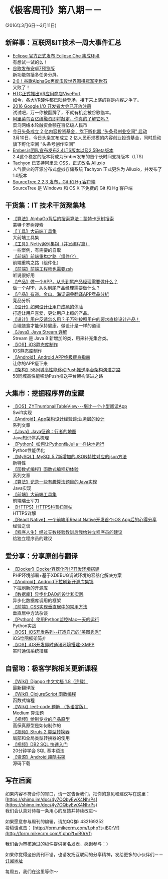 # 《极客周刊》第八期－－

(2016年3月6日～3月11日)

## 新鲜事：互联网&IT技术一周大事件汇总

- [Eclipse 官方正式发布 Eclipse Che 集成环境](http://www.oschina.net/news/71343/eclipse-che-release) 
<br>有想试一试的么！
- [谷歌发布安卓7预览版](http://www.devstore.cn/new/newInfo/17447.html) 
<br>新功能包括多任务分屏。
- [2:0！谷歌AlphaGo再度击败世界围棋冠军李世石](http://www.devstore.cn/new/newInfo/17455.html) 
<br>又败了！
- [HTC正式推出VR应用商店VivePort](http://www.devstore.cn/new/newInfo/17454.html) 
<br>如今，各大VR硬件都已陆续登场，接下来上演的将是内容之争了。
- [2016 Google I/O 开发者大会已开放注册](http://www.devstore.cn/new/newInfo/17442.html) 
<br>试试吧，万一你被翻牌了，不就有机会被谷歌临幸。
- [阿里菜鸟百亿级融资即将敲定，你真的了解它吗？](http://36kr.com/p/5044293.html?ref=head_line_top) 
<br>菜鸟网络本轮融资金额在百亿级人民币
- [今日头条成立 2 亿内容投资基金，旗下孵化器 “头条号创业空间” 启动](http://36kr.com/p/5044375.html?ref=head_line_four) 
<br>3月10日，今日头条宣布成立 2 亿人民币规模的内容创业投资基金，同时启动旗下孵化空间 “头条号创作空间”
- [Ember.js团队宣布发布2.4LTS版本以及2.5Beta版本](http://www.infoq.com/cn/news/2016/03/emberjs-2-4-lts) 
<br>2.4这个稳定的版本将成为Ember发布的首个长时间支持版本（LTS）
- [Tachyon 已支持阿里云 OSS，正式改名 Alluxio](http://www.oschina.net/news/71402/tachyon-oss-alluxio) 
<br>人气很火的开源分布式虚拟存储系统 Tachyon 正式更名为 Alluxio，并发布了1.0版本
- [SourceTree 2.2.3 发布，Git 和 Hg 客户端](http://www.oschina.net/news/71403/sourcetree-2-2-3) 
<br>SourceTree 是 Windows 和 OS X 下免费的 Git 和 Hg 客户端

## 干货集：IT 技术干货聚集地

- [【算法】AlphaGo背后的搜索算法：蒙特卡罗树搜索 ](http://codingpy.com/article/monte-carlo-tree-search-and-alphago/)
<br>蒙特卡罗树搜索 
- [【工具】大前端工具集](https://github.com/nieweidong/fetool)
<br>大前端工具集
- [【工具】Netty案例集锦（并发编程篇）](http://vdisk.weibo.com/s/C9LV9iVqfbYUU)
<br>一些案例，有需要的自取
- [【前端】前端重构之路（组件化）](https://imochen.com/2016/01/09/the-path-of-the-front-end-refactoring-componentization/index.html?hmsr=toutiao.io&utm_medium=toutiao.io&utm_source=toutiao.io)
<br>前端重构之路（组件化）
- [【前端】前端工程师也需要zsh](http://mp.weixin.qq.com/s?__biz=MzAwNzgxMjYzMA==&mid=401433562&idx=1&sn=1ca074b0629463f37a777a2b96aa98af#rd) 
<br>听说很好用
- [【产品】做一个APP，从头到尾产品经理需要做什么？](http://www.chanpin100.com/archives/42973)
<br>做一个APP，从头到尾产品经理需要做什么？
- [【产品】有道、金山、海词词典翻译APP竞品分析](http://www.chanpin100.com/archives/43143)
<br>竞品分析
- [【设计】如何设计让用户成瘾的体验](http://www.chanpin100.com/archives/43693)
<br>打造让用户喜爱，更让用户上瘾的产品。
- [【设计】用户反馈怎么用？千万别按照用户的要求直接设计产品！](http://www.chanpin100.com/archives/43743)
<br>合理膳食才能保持健康。做设计是一样的道理 
- [【Java】Java Stream 详解](http://colobu.com/2016/03/02/Java-Stream/)
<br>Stream 是 Java 8 新增加的类，用来补充集合类。
- [【iOS】iOS静态库制作](http://www.jianshu.com/p/df0548780cd0?hmsr=toutiao.io&utm_medium=toutiao.io&utm_source=toutiao.io)
<br>IOS静态库制作
- [【Android】Android APP终极瘦身指南 ](http://jayfeng.com/2016/03/01/Android-APP%E7%BB%88%E6%9E%81%E7%98%A6%E8%BA%AB%E6%8C%87%E5%8D%97/)
<br>让你的APP瘦下来
- [【架构】58同城高性能移动Push推送平台架构演进之路 ](http://mp.weixin.qq.com/s?__biz=MzA5NTkwMzkwNQ==&mid=402609571&idx=1&sn=f912868fc9e0bf4383b0b47fa9566069)
<br>58同城高性能移动Push推送平台架构演进之路

## 大集市：挖掘程序界的宝藏

- [【iOS】ZYThumbnailTableView---堪比一个小型阅读App](http://zyden.vicp.cc/zythumbnailtableview/?post=88254)
<br>Swift实现
- [【Android】App架构设计经验谈:业务层的设计](http://keeganlee.me/post/architecture/20160214)
<br>系列文章
- [【Java】Java征途：行者的地图](http://mp.weixin.qq.com/s?__biz=MzAxMTEyOTQ5OQ==&mid=402720329&idx=1&sn=f1cd65eb6f6baef044bdf5def8102a28)
<br>Java知识体系梳理
- [【Python】如何让Python像Julia一样快地运行](http://www.ibm.com/developerworks/cn/opensource/os-make-python-faster-julia/index.html)
<br>Python性能优化
- [【MySQL】MySQL5.7新增加的JSON特性对应的json方法](http://www.bytetown.net/2016/03/01/001-mysql-5_7_json_functions.html)
<br>新特性
- [【函数式编程】函数式编程初体验](http://ddou.github.io/posts/functional-programming-in-real-world-2/)
<br>系列文章
- [【算法】记录一些有趣算法题目的Java实现](https://github.com/rayeaster/algo)
<br>Java实现
- [【前端】大前端工具集](https://github.com/nieweidong/fetool)
<br>前端瑞士军刀
- [【HTTPS】HTTPS科普扫盲帖](https://segmentfault.com/a/1190000004523659)
<br>HTTPS详解
- [【React Native】一个前端用React Native开发首个iOS App后的心得分享](https://mp.weixin.qq.com/s?__biz=MzA3ODg4MDk0Ng==&mid=402417234&idx=1&sn=16b54068834f05cb4a4df0a49a1c9d13)
<br>经验之谈
- [【程序人生】经过无数经验教训后我给独立程序员的建议](http://www.jianshu.com/p/152e84a045a9)
<br>给独立程序员的建议

## 爱分享：分享原创与翻译

- [【Docker】Docker容器化PHP开发环境搭建](https://github.com/MarkThink/DockerPHP)
<br>PHP环境部署+基于XDEBUG调试环境的容器化解决方案
- [【Android】Android下拉刷新开源库集锦](https://github.com/TellH/Android_PullToRefreshLibrary_Collection/tree/master)
<br>下拉刷新的开源库
- [【数据库】异步化DAO的设计和实践](http://my.oschina.net/ainilife/blog/631366)
<br>异步化数据库调用的框架
- [【前端】CSS实现垂直居中的常用方法](http://www.cnblogs.com/yugege/p/5246652.html)
<br>垂直居中方法杂谈
- [【Python】使用Python监控Mac一天的运行](http://www.jianshu.com/p/9ebb527e93a0)
<br>Python实战
- [【iOS】iOS开发系列--打造自己的“美图秀秀”](http://www.cnblogs.com/kenshincui/p/3959951.html)
<br>iOS绘图框架简介
- [【iOS】iOS开发即时通讯环境搭建-XMPP](http://www.jianshu.com/p/e6fa5d8ee366)
<br>实时通信系统搭建

## 自留地：极客学院相关更新课程

- [【Wiki】Django 中文文档 1.8（连载）](http://wiki.jikexueyuan.com/project/django-chinese-docs-18/)
<br>最新翻译版
- [【Wiki】ClojureScript 函数编程](http://wiki.jikexueyuan.com/project/clojure-flavored-javascript/)
<br>函数式编程
- [【Wiki】leet-code 题解 （多语言版）](http://wiki.jikexueyuan.com/project/leetcode-book/)
<br>Medium 算法题
- [【视频】绘制专业的产品原型](http://www.jikexueyuan.com/course/2592.html)
<br>高保真原型是如何制作的
- [【视频】Struts 2 类型转换器](http://www.jikexueyuan.com/course/2586.html)
<br>局部和全局类型转换器的使用
- [【视频】DB2 SQL 快速入门](http://www.jikexueyuan.com/course/2588.html)
<br>20分钟学会 SQL 基本语法
- [【资源】Android 超酷书架](http://download.jikexueyuan.com/detail/id/2948.html)
<br>源码下载

## 写在后面

如果内容不符合你的胃口，请一定告诉我们，把你的意见和建议写在这里： [https://shimo.im/doc/4y7OQbyEwX4NhrPs](https://shimo.im/doc/4y7OQbyEwX4NhrPs)   
我们会认真对待每一条用心的反馈并持续改进～

如果愿意参与周刊的编辑，请加QQ群: 432169252   
投稿请点击： [http://form.mikecrm.com/f.php?t=iB0rVf](http://form.mikecrm.com/f.php?t=iB0rVf)   

我们会为审核通过的稿件提供署名发表，感谢参与：）   

如果你觉得这份周刊不错，也请发扬互联网的分享精神，发给更多的小伙伴们－－[订阅地址](https://tinyletter.com/jkxyweekly)

每周五，我们在这里等你～
